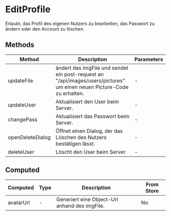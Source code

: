 # EditProfile

Erlaubt, das Profil des eigenen Nutzers zu bearbeiten, das Passwort zu ändern oder den Account zu löschen.

## Methods

<!-- @vuese:EditProfile:methods:start -->
|Method|Description|Parameters|
|---|---|---|
|updateFile|ändert das imgFile und sendet ein post-request an "/api/images/users/pictures" um einen neuen Picture-Code zu erhalten.|-|
|updateUser|Aktualisiert den User beim Server.|-|
|changePass|Aktualisiert das Passwort beim Server.|-|
|openDeleteDialog|Öffnet einen Dialog, der das Löschen des Nutzers bestätigen lässt.|-|
|deleteUser|Löscht den User beim Server|-|

<!-- @vuese:EditProfile:methods:end -->


## Computed

<!-- @vuese:EditProfile:computed:start -->
|Computed|Type|Description|From Store|
|---|---|---|---|
|avatarUrl|-|Generiert eine Object-Url anhand des imgFile.|No|

<!-- @vuese:EditProfile:computed:end -->


